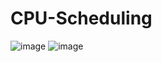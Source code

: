 # CPU-Scheduling
![image](https://user-images.githubusercontent.com/103215394/168490310-53edef7e-3701-4c0f-a05c-207c1d0b9a0a.png)
![image](https://user-images.githubusercontent.com/103215394/168496008-4200dc02-280b-4810-aeec-ccfbee364f31.png)
